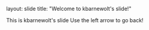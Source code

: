 
layout: slide
title: "Welcome to kbarnewolt's slide!"

This is kbarnewolt's slide
Use the left arrow to go back!
